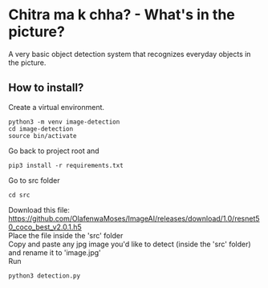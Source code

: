 # Chitra ma k chha? - What's in the picture?
A very basic object detection system that recognizes everyday objects in the picture.

## How to install?
Create a virtual environment. <br>
```
python3 -m venv image-detection
cd image-detection
source bin/activate
````
Go back to project root and
```
pip3 install -r requirements.txt
```
Go to src folder
```
cd src
```
Download this file: https://github.com/OlafenwaMoses/ImageAI/releases/download/1.0/resnet50_coco_best_v2.0.1.h5<br>
Place the file inside the 'src' folder<br>
Copy and paste any jpg image you'd like to detect (inside the 'src' folder) and rename it to 'image.jpg'<br>
Run
```
python3 detection.py
```

